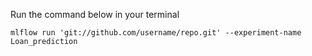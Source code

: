 Run the command below in your terminal
```
mlflow run 'git://github.com/username/repo.git' --experiment-name Loan_prediction
```
